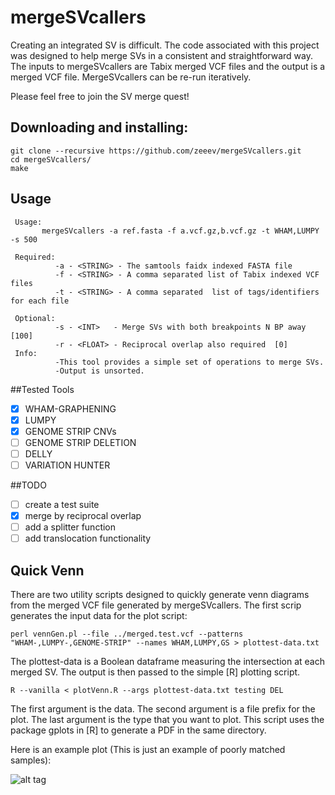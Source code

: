 # mergeSVcallers
Creating an integrated SV is difficult.  The code associated with this project was designed to help merge SVs in a consistent and straightforward way.  The inputs to mergeSVcallers are Tabix merged VCF files and the output is a merged VCF file.  MergeSVcallers can be re-run iteratively. 

Please feel free to join the SV merge quest!

## Downloading and installing:
```
git clone --recursive https://github.com/zeeev/mergeSVcallers.git
cd mergeSVcallers/
make
```

## Usage

```
 Usage:
       mergeSVcallers -a ref.fasta -f a.vcf.gz,b.vcf.gz -t WHAM,LUMPY -s 500

 Required:
          -a - <STRING> - The samtools faidx indexed FASTA file
          -f - <STRING> - A comma separated list of Tabix indexed VCF files
          -t - <STRING> - A comma separated  list of tags/identifiers for each file

 Optional:
          -s - <INT>   - Merge SVs with both breakpoints N BP away [100]
          -r - <FLOAT> - Reciprocal overlap also required  [0]
 Info:
          -This tool provides a simple set of operations to merge SVs.
          -Output is unsorted.
```
##Tested Tools
 - [X] WHAM-GRAPHENING
 - [X] LUMPY
 - [X] GENOME STRIP CNVs
 - [ ] GENOME STRIP DELETION
 - [ ] DELLY
 - [ ] VARIATION HUNTER

##TODO
- [ ] create a test suite
- [X] merge by reciprocal overlap
- [ ] add a splitter function
- [ ] add translocation functionality 

## Quick Venn

There are two utility scripts designed to quickly generate venn diagrams from the merged VCF file generated by mergeSVcallers.  The first scrip generates the input data for the plot script:

```
perl vennGen.pl --file ../merged.test.vcf --patterns "WHAM-,LUMPY-,GENOME-STRIP" --names WHAM,LUMPY,GS > plottest-data.txt
``` 

The plottest-data is a Boolean dataframe measuring the intersection at each merged SV.  The output is then passed to the simple [R] plotting script.  

```
R --vanilla < plotVenn.R --args plottest-data.txt testing DEL
```

The first argument is the data.  The second argument is a file prefix for the plot.  The last argument is the type that you want to plot.  This script uses the package gplots in [R] to generate a PDF in the same directory. 

Here is an example plot (This is just an example of poorly matched samples):

![alt tag](https://github.com/zeeev/mergeSVcallers/blob/master/figs/testing_DEL_TueDec08_13_07_39.png)
 
